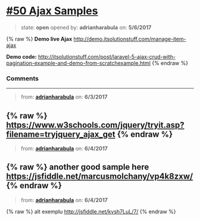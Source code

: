 # [\#50 Ajax Samples](https://github.com/adrianharabula/condr/issues/50)

> state: **open** opened by: **adrianharabula** on: **5/6/2017**

{% raw %}
**Demo live Ajax**
http://demo.itsolutionstuff.com/manage-item-ajax

**Demo code:**
http://itsolutionstuff.com/post/laravel-5-ajax-crud-with-pagination-example-and-demo-from-scratchexample.html
{% endraw %}


### Comments

---
> from: [**adrianharabula**](https://github.com/adrianharabula/condr/issues/50#issuecomment-305986299) on: **6/3/2017**

{% raw %}
https://www.w3schools.com/jquery/tryit.asp?filename=tryjquery_ajax_get
{% endraw %}
---
> from: [**adrianharabula**](https://github.com/adrianharabula/condr/issues/50#issuecomment-306022941) on: **6/4/2017**

{% raw %}
another good sample here https://jsfiddle.net/marcusmolchany/vp4k8zxw/
{% endraw %}
---
> from: [**adrianharabula**](https://github.com/adrianharabula/condr/issues/50#issuecomment-306034027) on: **6/4/2017**

{% raw %}
alt exemplu http://jsfiddle.net/kvsh7LuL/7/
{% endraw %}
